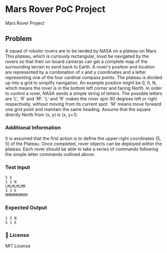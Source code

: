 # Mars Rover PoC Project
Mars Rover Project

## Problem
A squad of robotic rovers are to be landed by NASA on a plateau on Mars. 
This plateau, which is curiously rectangular, must be navigated by the rovers so that their on-board cameras can get a complete map of the surrounding terrain to send back to Earth.
A rover's position and location are represented by a combination of x and y coordinates and a letter representing one of the four cardinal compass points. 
The plateau is divided up into a grid to simplify navigation. An example position might be 0, 0, N, which means the rover is in the bottom left corner and facing North.
In order to control a rover, NASA sends a simple string of letters. The possible letters are 'L', 'R' and 'M'. 'L' and 'R' makes the rover spin 90 degrees left or right respectively, without moving from its current spot. 'M' means move forward one grid point and maintain the same heading.
Assume that the square directly North from (x, y) is (x, y+1).


### Additional Information

It is assumed that the first action is to define the upper-right coordinates (5, 5) of the Plateau.
Once completed, rover objects can be deployed within the plateau. 
Each rover should be able to take a series of commands following the simple letter commands outlined above.


### Test Input
    5 5
    1 2 N 
    LMLMLMLMM 
    3 3 E 
    MMRMMRMRRM  

### Expected Output
    1 3 N
    5 1 E
    
### 📝 License
MIT License

